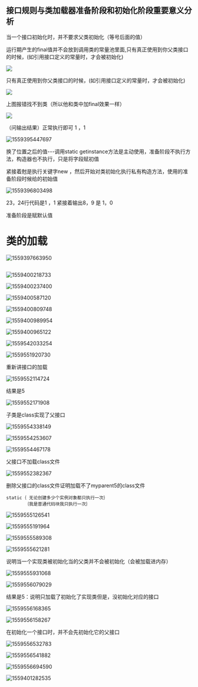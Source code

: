 ## 接口规则与类加载器准备阶段和初始化阶段重要意义分析

当一个接口初始化时，并不要求父类初始化（等号后面的值）

运行期产生的final值并不会放到调用类的常量池里面,只有真正使用到你父类接口的时候，(如引用接口定义的常量时，才会被初始化)

![](C:\Users\Administrator\AppData\Roaming\Typora\typora-user-images\interface.png)

只有真正使用到你父类接口的时候，(如引用接口定义的常量时，才会被初始化)



![](C:\Users\Administrator\AppData\Roaming\Typora\typora-user-images\interface改成class.png)

上图报错找不到类（所以他和类中加final效果一样）

 

![](C:\Users\Administrator\AppData\Roaming\Typora\typora-user-images\1.png)

（问输出结果）正常执行即可 1 ，1

![1559395447697](C:\Users\Administrator\AppData\Roaming\Typora\typora-user-images\1559395447697.png)

换了位置之后的值---调用static getinstance方法是主动使用，准备阶段不执行方法，构造器也不执行，只是将字段赋初值

紧接着尅是执行关键字new ，然后开始对类初始化执行私有构造方法，使用的准备阶段时候给的初始值

![1559396803498](C:\Users\Administrator\AppData\Roaming\Typora\typora-user-images\1559396803498.png)

23，24行代码是1 ，1 紧接着输出8，9 是 1，0

准备阶段是赋默认值

# 类的加载

![1559397663950](C:\Users\Administrator\AppData\Roaming\Typora\typora-user-images\1559397663950.png)

## 

![1559400218733](C:\Users\Administrator\AppData\Roaming\Typora\typora-user-images\1559400218733.png)

![1559400237400](C:\Users\Administrator\AppData\Roaming\Typora\typora-user-images\1559400237400.png)

![1559400587120](C:\Users\Administrator\AppData\Roaming\Typora\typora-user-images\1559400587120.png)

![1559400809748](C:\Users\Administrator\AppData\Roaming\Typora\typora-user-images\1559400809748.png)

![1559400989954](C:\Users\Administrator\AppData\Roaming\Typora\typora-user-images\1559400989954.png)

![1559400965122](C:\Users\Administrator\AppData\Roaming\Typora\typora-user-images\1559400965122.png)

![1559542033254](C:\Users\Administrator\AppData\Roaming\Typora\typora-user-images\1559542033254.png)

![1559551920730](C:\Users\Administrator\AppData\Roaming\Typora\typora-user-images\1559551920730.png)

重新讲接口的加载



![1559552114724](C:\Users\Administrator\AppData\Roaming\Typora\typora-user-images\1559552114724.png)

结果是5

![1559552171908](C:\Users\Administrator\AppData\Roaming\Typora\typora-user-images\1559552171908.png)

子类是class实现了父接口

![1559554338149](C:\Users\Administrator\AppData\Roaming\Typora\typora-user-images\1559554338149.png)

![1559554253607](C:\Users\Administrator\AppData\Roaming\Typora\typora-user-images\1559554253607.png)

![1559554467178](C:\Users\Administrator\AppData\Roaming\Typora\typora-user-images\1559554467178.png)

父接口不加载class文件

![1559552382367](C:\Users\Administrator\AppData\Roaming\Typora\typora-user-images\1559552382367.png)

删除父接口的class文件证明加载不了myparent5的class文件

```
static｛ 无论创建多少个实例对象都只执行一次｝
       ｛我是普通代码块我只执行一次｝
```

![1559555126541](C:\Users\Administrator\AppData\Roaming\Typora\typora-user-images\1559555126541.png)

![1559555191964](C:\Users\Administrator\AppData\Roaming\Typora\typora-user-images\1559555191964.png)

![1559555589308](C:\Users\Administrator\AppData\Roaming\Typora\typora-user-images\1559555589308.png)

![1559555621281](C:\Users\Administrator\AppData\Roaming\Typora\typora-user-images\1559555621281.png)

说明当一个实现类被初始化当的父类并不会被初始化（会被加载进内存）

![1559555931068](C:\Users\Administrator\AppData\Roaming\Typora\typora-user-images\1559555931068.png)

![1559556079029](C:\Users\Administrator\AppData\Roaming\Typora\typora-user-images\1559556079029.png)

结果是5：说明只加载了初始化了实现类但是，没初始化对应的接口

![1559556168365](C:\Users\Administrator\AppData\Roaming\Typora\typora-user-images\1559556168365.png)

![1559556158267](C:\Users\Administrator\AppData\Roaming\Typora\typora-user-images\1559556158267.png)

在初始化一个接口时，并不会先初始化它的父接口

![1559556532783](C:\Users\Administrator\AppData\Roaming\Typora\typora-user-images\1559556532783.png)

![1559556541882](C:\Users\Administrator\AppData\Roaming\Typora\typora-user-images\1559556541882.png)

![1559556694590](C:\Users\Administrator\AppData\Roaming\Typora\typora-user-images\1559556694590.png)











![1559401282535](C:\Users\Administrator\AppData\Roaming\Typora\typora-user-images\1559401282535.png)











